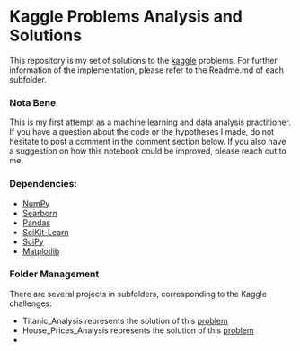# Kaggle Problems Analysis and Solutions
This repository is my set of solutions to the [kaggle](https://www.kaggle.com/) problems. For further information of the implementation, please refer to the Readme.md of each subfolder.

### Nota Bene
This is my first attempt as a machine learning and data analysis practitioner.
If you have a question about the code or the hypotheses I made, do not hesitate to post a comment in the comment section below.
If you also have a suggestion on how this notebook could be improved, please reach out to me.

### Dependencies:
* [NumPy](https://numpy.org/)
* [Searborn](https://seaborn.pydata.org/)
* [Pandas](https://pandas.pydata.org/)
* [SciKit-Learn](https://scikit-learn.org/stable/)
* [SciPy](https://www.scipy.org/)
* [Matplotlib](https://matplotlib.org/)

### Folder Management
There are several projects in subfolders, corresponding to the Kaggle challenges:
* Titanic_Analysis represents the solution of this [problem](https://www.kaggle.com/c/titanic)
* House_Prices_Analysis represents the solution of this [problem](https://www.kaggle.com/c/house-prices-advanced-regression-techniques)
*
